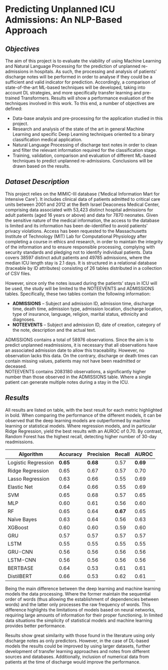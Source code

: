 ﻿# Predicting Unplanned ICU Admissions: An NLP-Based Approach

## _**Objectives**_
The aim of this project is to evaluate the viability of using Machine Learning and Natural Language Processing for the prediction of unplanned re-admissions in hospitals. As
such, the processing and analysis of patients’ discharge notes will be performed in order
to analyse if they could be a sufficient and valid indicator for prediction. Accordingly,
a comparison of state-of-the-art ML-based techniques will be developed, taking into account DL strategies, and more specifically transfer learning and pre-trained Transformers.
Results will show a performance evaluation of the techniques involved in this work.
To this end, a number of objectives are defined:
* Data-base analysis and pre-processing for the application studied in this project.    
* Research and analysis of the state of the art in general Machine Learning and specific
Deep Learning techniques oriented to a binary classification medical application.    
* Natural Language Processing of discharge text notes in order to clean and filter the
relevant information required for the classification stage.    
* Training, validation, comparison and evaluation of different ML-based techniques to
predict unplanned re-admissions. Conclusions will be drawn based on the results.

## _**Dataset Description**_
This project relies on the MIMIC-III database (‘Medical Information Mart for Intensive Care’). It includes clinical data of patients admitted to critical care units between
2001 and 2012 at the Beth Israel Deaconess Medical Center, comprising data associated
with 53,423 distinct hospital admissions for adult patients (aged 16 years or above) and
data for 7870 neonates. Given the sensitive nature of the medical information, the access
to the database is limited and its information has been de-identified to avoid patients’ privacy violations. Access has been requested to the Massachusetts Institute of Technology
(MIT) Lab for Computational Physiology after completing a course in ethics and research,
in order to maintain the integrity of the information and to ensure responsible processing,
complying with security standards and pledging not to identify individual patients.
Data covers 38597 distinct adult patients and 49785 admissions, where the median
ICU length stay is 2.1 days. It is structured in a relational database (traceable by ID
attributes) consisting of 26 tables distributed in a collection of CSV files.    

However, since only the notes issued during the patients’ stays in ICU will be used,
the study will be limited to the NOTEEVENTS and ADMISSIONS tables. Specifically,
these two tables contain the following information:
* **ADMISSIONS** – Subject and admission ID, admission time, discharge time, death
time, admission type, admission location, discharge location, type of insurance, language, religion, marital status, ethnicity and diagnoses.
* **NOTEEVENTS** – Subject and admission ID, date of creation, category of the note,
description and the actual text.
 
ADMISSIONS contains a total of 58976 observations. Since the aim is to predict unplanned readmissions, it is necessary that all observations have an associated admission
date to allow this traceability. However, no observation lacks this data. On the contrary, discharge or death times can contain missing values, patients may not have been
readmitted or deceased.     
NOTEEVENTS contains 2083180 observations, a significantly higher number than
those observed in the ADMISSIONS table. Where a single patient can generate multiple
notes during a stay in the ICU.


## _**Results**_

All results are listed on table, with the best result for each metric highlighted in bold.
When comparing the performance of the different models, it can be observed that the
deep learning models are outperformed by machine learning or statistical models. Where
regression models, and in particular Ridge Regression, yield the best results with an
AUROC of 0.70. By contrast, Random Forest has the highest recall, detecting higher number of
30-day readmissions.

| Algorithm       | Accuracy | Precision | Recall | AUROC |
|-----------------|----------|-----------|--------|-------|
| Logistic Regression | **0.65** | **0.68** | 0.57 | **0.69** |
| Ridge Regression | 0.65 | 0.67 | 0.57 | 0.70 |
| Lasso Regression | 0.63 | 0.66 | 0.55 | 0.69 |
| Elastic Net | 0.64 | 0.66 | 0.55 | 0.69 |
| SVM | 0.65 | 0.68 | 0.57 | 0.65 |
| MLP | 0.60 | 0.61 | 0.56 | 0.60 |
| RF | 0.65 | 0.64 | **0.67** | 0.65 |
| Naïve Bayes | 0.63 | 0.64 | 0.56 | 0.63 |
| XGBoost | 0.60 | 0.60 | 0.59 | 0.60 |
| GRU | 0.57 | 0.57 | 0.57 | 0.57 |
| LSTM | 0.55 | 0.55 | 0.55 | 0.55 |
| GRU-CNN | 0.56 | 0.56 | 0.56 | 0.56 |
| LSTM-CNN | 0.56 | 0.56 | 0.56 | 0.56 |
| BERTBASE | 0.64 | 0.53 | 0.61 | 0.61 |
| DistilBERT | 0.66 | 0.53 | 0.62 | 0.61 |

Being the main difference between the deep learning and machine learning models the
data processing. Where the former maintain the sequential order of words (thus allowing
the establishment of dependencies between words) and the latter only processes the raw
frequency of words. This difference highlights the limitations of models based on neural
networks, requiring large amounts of information for their proper functioning. In limited
data situations the simplicity of statistical models and machine learning provides better
performance.       

Results show great similarity with those found in the literature using only discharge
notes as only predictors. However, in the case of DL-based models the results could be
improved by using larger datasets, further development of transfer learning approaches
and notes from different sources and databases. Additionally, inclusion of numerical data
from patients at the time of discharge would improve the performance.
